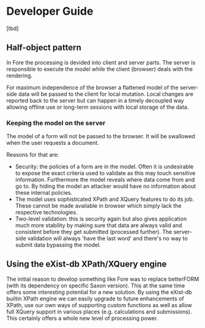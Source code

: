 # Developer Guide


[tbd]


## Half-object pattern

In Fore the processing is devided into client and server parts. The server is responsible to execute
the model while the client (browser) deals with the rendering.

For maximum independence of the browser a flattened model of the server-side data will be passed to the
client for local mutation. Local changes are reported back to the server but can happen in a timely
decoupled way allowing offline use or long-term sessions with local storage of the data.

### Keeping the model on the server

The model of a form will not be passed to the browser. It will be swallowed when the user requests
a document.

Reasons for that are:

* Security: the policies of a form are in the model. Often it is undesirable to expose the exact criteria
used to validate as this may touch sensitive information. Furthermore the model reveals where data come 
from and go to. By hiding the model an attacker would have no information about these internal policies.
* The model uses sophisticated XPath and XQuery features to do its job. These cannot be made available
in browser which simply lack the respective technologies.
* Two-level validation: this is security again but also gives application much more stability by making
sure that data are always valid and consistent before they get submitted (processed further). The 
server-side validation will always 'have the last word' and there's no way to submit data bypassing
the model.





## Using the eXist-db XPath/XQuery engine 

The initial reason to develop something like Fore was to replace betterFORM (with its dependency on specific Saxon version). This at the same time offers
some interesting potential for a new solution. By using the eXist-db builtin XPath engine we can easily upgrade to 
future enhancements of XPath, use our own ways of supporting custom functions as well as allow full XQuery support in
various places (e.g. calculations and submissions). This certainly offers a whole new level of processing power.
